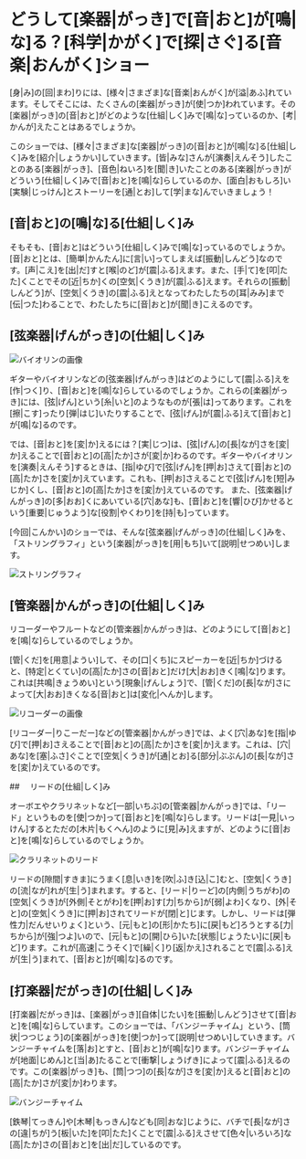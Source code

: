 # どうして[楽器|がっき]で[音|おと]が[鳴|な]る？[科学|かがく]で[探|さぐ]る[音楽|おんがく]ショー

[身|み]の[回|まわ]りには、[様々|さまざま]な[音楽|おんがく]が[溢|あふ]れています。そしてそこには、たくさんの[楽器|がっき]が[使|つか]われています。その[楽器|がっき]の[音|おと]がどのような[仕組|しく]みで[鳴|な]っているのか、[考|かんが]えたことはあるでしょうか。

このショーでは、[様々|さまざま]な[楽器|がっき]の[音|おと]が[鳴|な]る[仕組|しく]みを[紹介|しょうかい]していきます。[皆|みな]さんが[演奏|えんそう]したことのある[楽器|がっき]、[音色|ねいろ]を[聞|き]いたことのある[楽器|がっき]がどういう[仕組|しく]みで[音|おと]を[鳴|な]らしているのか、[面白|おもしろ]い[実験|じっけん]とストーリーを[通|とお]して[学|まな]んでいきましょう！

## [音|おと]の[鳴|な]る[仕組|しく]み

そもそも、[音|おと]はどういう[仕組|しく]みで[鳴|な]っているのでしょうか。[音|おと]とは、[簡単|かんたん]に[言|い]ってしまえば[振動|しんどう]なのです。[声|こえ]を[出|だ]すと[喉|のど]が[震|ふる]えます。また、[手|て]を[叩|たた]くことでその[近|ちか]くの[空気|くうき]が[震|ふる]えます。それらの[振動|しんどう]が、[空気|くうき]の[震|ふる]えとなってわたしたちの[耳|みみ]まで[伝|つた]わることで、わたしたちに[音|おと]が[聞|き]こえるのです。

## [弦楽器|げんがっき]の[仕組|しく]み

![バイオリンの画像](/img/sound/violin.jpg)

ギターやバイオリンなどの[弦楽器|げんがっき]はどのようにして[震|ふる]えを[作|つく]り、[音|おと]を[鳴|な]らしているのでしょうか。これらの[楽器|がっき]には、[弦|げん]という[糸|いと]のようなものが[張|は]ってあります。これを[擦|こす]ったり[弾|はじ]いたりすることで、[弦|げん]が[震|ふる]えて[音|おと]が[鳴|な]るのです。

では、[音|おと]を[変|か]えるには？[実|じつ]は、[弦|げん]の[長|なが]さを[変|か]えることで[音|おと]の[高|たか]さが[変|か]わるのです。ギターやバイオリンを[演奏|えんそう]するときは、[指|ゆび]で[弦|げん]を[押|お]さえて[音|おと]の[高|たか]さを[変|か]えています。これも、[押|お]さえることで[弦|げん]を[短|みじか]くし、[音|おと]の[高|たか]さを[変|か]えているのです。
また、[弦楽器|げんがっき]の[多|おお]くにあいている[穴|あな]も、[音|おと]を[響|ひび]かせるという[重要|じゅうよう]な[役割|やくわり]を[持|も]っています。

[今回|こんかい]のショーでは、そんな[弦楽器|げんがっき]の[仕組|しく]みを、「ストリングラフィ」という[楽器|がっき]を[用|もち]いて[説明|せつめい]します。

![ストリングラフィ](/img/sound/stringraphy.jpg)

## [管楽器|かんがっき]の[仕組|しく]み

リコーダーやフルートなどの[管楽器|かんがっき]は、どのようにして[音|おと]を[鳴|な]らしているのでしょうか。

[管|くだ]を[用意|ようい]して、その[口|くち]にスピーカーを[近|ちか]づけると、[特定|とくてい]の[高|たか]さの[音|おと]だけ[大|おお]きく[鳴|な]ります。これは[共鳴|きょうめい]という[現象|げんしょう]で、[管|くだ]の[長|なが]さによって[大|おお]きくなる[音|おと]は[変化|へんか]します。

![リコーダーの画像](/img/sound/recorder.jpg)

[リコーダー|りこーだー]などの[管楽器|かんがっき]では、よく[穴|あな]を[指|ゆび]で[押|お]さえることで[音|おと]の[高|たか]さを[変|か]えます。これは、[穴|あな]を[塞|ふさ]ぐことで[空気|くうき]が[通|とお]る[部分|ぶぶん]の[長|なが]さを[変|か]えているのです。

##　 リードの[仕組|しく]み

オーボエやクラリネットなど[一部|いちぶ]の[管楽器|かんがっき]では、「リード」というものを[使|つか]って[音|おと]を[鳴|な]らします。リードは[一見|いっけん]するとただの[木片|もくへん]のように[見|み]えますが、どのように[音|おと]を[鳴|な]らしているのでしょうか。

![クラリネットのリード](/img/sound/reed.jpg)

リードの[隙間|すきま]にうまく[息|いき]を[吹|ふ]き[込|こ]むと、[空気|くうき]の[流|なが]れが[生|う]まれます。すると、[リード|りーど]の[内側|うちがわ]の[空気|くうき]が[外側|そとがわ]を[押|お]す[力|ちから]が[弱|よわ]くなり、[外|そと]の[空気|くうき]に[押|お]されてリードが[閉|と]じます。しかし、リードは[弾性力|だんせいりょく]という、[元|もと]の[形|かたち]に[戻|もど]ろうとする[力|ちから]が[強|つよ]いので、[元|もと]の[開|ひら]いた[状態|じょうたい]に[戻|もど]ります。これが[高速|こうそく]で[繰|く]り[返|かえ]されることで[震|ふる]えが[生|う]まれて、[音|おと]が[鳴|な]るのです。

## [打楽器|だがっき]の[仕組|しく]み

[打楽器|だがっき]は、[楽器|がっき][自体|じたい]を[振動|しんどう]させて[音|おと]を[鳴|な]らしています。このショーでは、「バンジーチャイム」という、[筒状|つつじょう]の[楽器|がっき]を[使|つか]って[説明|せつめい]していきます。バンジーチャイムを[落|お]とすと、[音|おと]が[鳴|な]ります。バンジーチャイムが[地面|じめん]と[当|あ]たることで[衝撃|しょうげき]によって[震|ふる]えるのです。この[楽器|がっき]も、[筒|つつ]の[長|なが]さを[変|か]えると[音|おと]の[高|たか]さが[変|か]わります。

![バンジーチャイム](/img/sound/bungee_chimes.jpg)

[鉄琴|てっきん]や[木琴|もっきん]なども[同|おな]じように、バチで[長|なが]さの[違|ちが]う[板|いた]を[叩|たた]くことで[震|ふる]えさせて[色々|いろいろ]な[高|たか]さの[音|おと]を[出|だ]しているのです。
